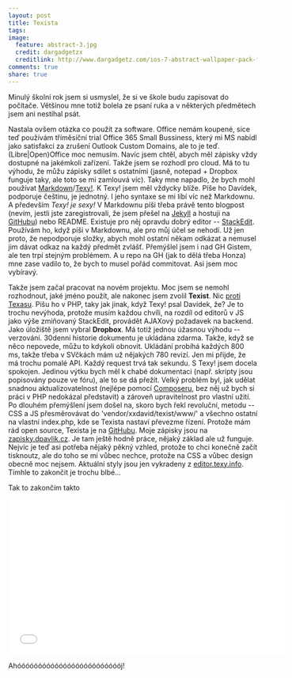```yaml
---
layout: post
title: Texista
tags:
image:
  feature: abstract-3.jpg
  credit: dargadgetzx
  creditlink: http://www.dargadgetz.com/ios-7-abstract-wallpaper-pack-for-iphone-5-and-ipod-touch-retina/
comments: true
share: true
---
```

Minulý školní rok jsem si usmyslel, že si ve škole budu zapisovat do počítače. Většinou mne totiž bolela ze psaní ruka a v některých předmětech jsem ani nestíhal psát.

Nastala ovšem otázka co použít za software. Office nemám koupené, sice teď používám tříměsíční trial Office 365 Small Bussiness, který mi MS nabídl jako satisfakci za zrušení Outlook Custom Domains, ale to je teď. (Libre|Open)Office moc nemusím. Navíc jsem chtěl, abych měl zápisky vždy dostupné na jakémkoli zařízení. Takže jsem se rozhodl pro cloud. Má to tu výhodu, že můžu zápisky sdílet s ostatními (jasně, notepad + Dropbox funguje taky, ale toto se mi zamlouvá víc).
Taky mne napadlo, že bych mohl používat [Markdown](http://daringfireball.net/projects/markdown/)/[Texy!](http://texy.info/cs/). K Texy! jsem měl vždycky blíže. Píše ho Davídek, podporuje češtinu, je jednotný. I jeho syntaxe se mi líbí víc než Markdownu. A především *Texy! je sexy!*
V Markdownu píši třeba právě tento blogpost (nevím, jestli jste zaregistrovali, že jsem přešel na [Jekyll](http://jekyllrb.com/) a hostuji na [GitHubu](https://github.com/xxdavid/blog)) nebo README. Existuje pro něj opravdu dobrý editor -- [StackEdit](https://stackedit.io). Používám ho, když píši v Markdownu, ale pro můj účel se nehodí. Už jen proto, že nepodporuje složky, abych mohl ostatní někam odkázat a nemusel jim dávat odkaz na každý předmět zvlášť. Přemýšlel jsem i nad GH Gistem, ale ten trpí stejným problémem. A u repo na GH (jak to dělá třeba Honza) mne zase vadilo to, že bych to musel pořád commitovat. Asi jsem moc vybíravý.

Takže jsem začal pracovat na novém projektu. Moc jsem se nemohl rozhodnout, jaké jméno použít, ale nakonec jsem zvolil **Texist**. Nic [proti Texasu](http://www.urbandictionary.com/define.php?term=Texist).
Píšu ho v PHP, taky jak jinak, když Texy! psal Davídek, že? Je to trochu nevýhoda, protože musím každou chvíli, na rozdíl od editorů v JS jako výše zmiňovaný StackEdit, provádět AJAXový požadavek na backend. Jako úložiště jsem vybral **Dropbox**. Má totiž jednou úžasnou výhodu -- verzování. 30denní historie dokumentu je ukládána zdarma. Takže, když se něco nepovede, můžu to kdykoli obnovit. Ukládání probíhá každých 800 ms, takže třeba v SVčkách mám už nějakých 780 revizí. Jen mi přijde, že má trochu pomalé API. Každý request trvá tak sekundu.
S Texy! jsem docela spokojen. Jedinou výtku bych měl k chabé dokumentaci (např. skripty jsou popisovány pouze ve fóru), ale to se dá přežít.
Velký problém byl, jak udělat snadnou aktualizovatelnost (nejlépe pomocí [Composeru](http://getcomposer.org/), bez něj už bych si práci v PHP nedokázal představit) a zároveň upravitelnost pro vlastní užití. Po dlouhém přemýšlení jsem došel na, skoro bych řekl revoluční, metodu -- CSS a JS přesměrovávat do 'vendor/xxdavid/texist/www/' a všechno  ostatní na vlastní index.php, kde se Texista nastaví převezme řízení.
Protože mám rád open source, Texista je na [GitHubu](https://github.com/xxdavid/texist). Moje zápisky jsou na [zapisky.dpavlik.cz](http://zapisky.dpavlik.cz/). Je tam ještě hodně práce, nějaký základ ale už funguje. Nejvíc je teď asi potřeba nějaký pěkný vzhled, protože to chci konečně začít tisknoutz, ale do toho se mi vůbec nechce, protože na CSS a vůbec design obecně moc nejsem. Aktuální styly jsou jen vykradeny z [editor.texy.info](http://editor.texy.info/).
Tímhle to zakončit je trochu blbé...

Tak to zakončím takto

<iframe width="560" height="315" src="//www.youtube.com/embed/aZH_qZD7q7s?rel=0" frameborder="0" allowfullscreen></iframe>

Ahóóóóóóóóóóóóóóóóóóóóóóóóój!
